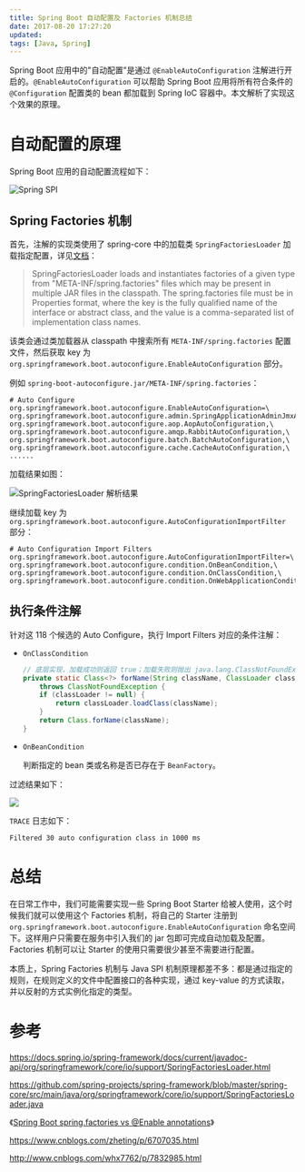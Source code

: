 ```yaml
---
title: Spring Boot 自动配置及 Factories 机制总结
date: 2017-08-20 17:27:20
updated:
tags: [Java, Spring]
---
```


Spring Boot 应用中的"自动配置"是通过 `@EnableAutoConfiguration` 注解进行开启的。`@EnableAutoConfiguration` 可以帮助 Spring Boot 应用将所有符合条件的 `@Configuration` 配置类的 bean 都加载到 Spring IoC 容器中。本文解析了实现这个效果的原理。

# 自动配置的原理

Spring Boot 应用的自动配置流程如下：

![Spring SPI](/img/spring/enable-auto-configuration.png)

## Spring Factories 机制

首先，注解的实现类使用了 spring-core 中的加载类 `SpringFactoriesLoader` 加载指定配置，详见[文档](https://docs.spring.io/spring-framework/docs/current/javadoc-api/org/springframework/core/io/support/SpringFactoriesLoader.html)：

> SpringFactoriesLoader loads and instantiates factories of a given type from "META-INF/spring.factories" files which may be present in multiple JAR files in the classpath. The spring.factories file must be in Properties format, where the key is the fully qualified name of the interface or abstract class, and the value is a comma-separated list of implementation class names. 

该类会通过类加载器从 classpath 中搜索所有 `META-INF/spring.factories` 配置文件，然后获取 key 为 `org.springframework.boot.autoconfigure.EnableAutoConfiguration` 部分。

例如 `spring-boot-autoconfigure.jar/META-INF/spring.factories`：

```
# Auto Configure
org.springframework.boot.autoconfigure.EnableAutoConfiguration=\
org.springframework.boot.autoconfigure.admin.SpringApplicationAdminJmxAutoConfiguration,\
org.springframework.boot.autoconfigure.aop.AopAutoConfiguration,\
org.springframework.boot.autoconfigure.amqp.RabbitAutoConfiguration,\
org.springframework.boot.autoconfigure.batch.BatchAutoConfiguration,\
org.springframework.boot.autoconfigure.cache.CacheAutoConfiguration,\
......
```

加载结果如图：

![SpringFactoriesLoader 解析结果](/img/spring/SpringFactoriesLoader.png)

继续加载 key 为 `org.springframework.boot.autoconfigure.AutoConfigurationImportFilter` 部分：

```
# Auto Configuration Import Filters
org.springframework.boot.autoconfigure.AutoConfigurationImportFilter=\
org.springframework.boot.autoconfigure.condition.OnBeanCondition,\
org.springframework.boot.autoconfigure.condition.OnClassCondition,\
org.springframework.boot.autoconfigure.condition.OnWebApplicationCondition
```

## 执行条件注解

针对这 118 个候选的 Auto Configure，执行 Import Filters 对应的条件注解：

* `OnClassCondition`

  ```java
  // 底层实现，加载成功则返回 true；加载失败则抛出 java.lang.ClassNotFoundException，捕获异常后返回 false
  private static Class<?> forName(String className, ClassLoader classLoader)
      throws ClassNotFoundException {
      if (classLoader != null) {
          return classLoader.loadClass(className);
      }
      return Class.forName(className);
  }
  ```

* `OnBeanCondition`

  判断指定的 bean 类或名称是否已存在于 `BeanFactory`。

过滤结果如下：

![](/img/spring/condition.png)

`TRACE` 日志如下：

```
Filtered 30 auto configuration class in 1000 ms
```

# 总结

在日常工作中，我们可能需要实现一些 Spring Boot Starter 给被人使用，这个时候我们就可以使用这个 Factories 机制，将自己的 Starter 注册到 `org.springframework.boot.autoconfigure.EnableAutoConfiguration` 命名空间下。这样用户只需要在服务中引入我们的 jar 包即可完成自动加载及配置。Factories 机制可以让 Starter 的使用只需要很少甚至不需要进行配置。

本质上，Spring Factories 机制与 Java SPI 机制原理都差不多：都是通过指定的规则，在规则定义的文件中配置接口的各种实现，通过 key-value 的方式读取，并以反射的方式实例化指定的类型。

# 参考

https://docs.spring.io/spring-framework/docs/current/javadoc-api/org/springframework/core/io/support/SpringFactoriesLoader.html

https://github.com/spring-projects/spring-framework/blob/master/spring-core/src/main/java/org/springframework/core/io/support/SpringFactoriesLoader.java

《[Spring Boot spring.factories vs @Enable annotations](https://stackoverflow.com/questions/42819558/spring-boot-spring-factories-vs-enable-annotations)》

https://www.cnblogs.com/zheting/p/6707035.html

http://www.cnblogs.com/whx7762/p/7832985.html